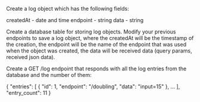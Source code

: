 Create a log object which has the following fields:

createdAt - date and time
endpoint - string
data - string

Create a database table for storing log objects.
Modify your previous endpoints to save a log object,
where the createdAt will be the timestamp of the creation,
the endpoint will be the name of the endpoint that was used when the object was created,
the data will be received data (query params, received json data).

Create a GET /log endpoint
that responds with all the log entries from the database and the number of them:

{
    "entries": [
        {
            "id": 1,
            "endpoint": "/doubling",
            "data": "input=15"
        },
        ...
    ],
    "entry_count": 11
}
